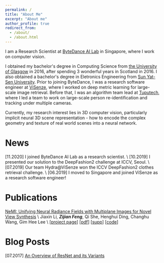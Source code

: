 ```yaml
---
permalink: /
title: "About Me"
excerpt: "About me"
author_profile: true
redirect_from: 
  - /about/
  - /about.html
---
```


I am a Research Scientist at [ByteDance AI Lab](https://ailab.bytedance.com/) in Singapore, where I work on computer vision.

I obtained my bachelor's degree in Computing Science from [the University of Glasgow](https://gla.ac.uk) in 2016, after spending 3 wonderful years in Scotland in 2016. I also obtained a bachelor's degree in Eletronics Engineering from [Sun Yat-Sen University](https://www.sysu.edu.cn). Prior to joining ByteDance, I was a research software engineer at [ViSenze](https://www.visenze.com/), where I worked on deep metric learning for large-scale image retrieval. Before that, I was an algorithm team lead at [Tuputech](https://www.tuputech.com/home), where I led a team to work on large-scale person re-identification and tracking under multiple cameras.

Currently, my research interest lies in 3D computer vision, particularly implicit neural 3D scene representation - how to encode the complex geometry and texture of real world scenes into a neural network. 

# News

[11.2020] I joined ByteDance AI Lab as a research scientist. \\
[10.2019] I presented our solution to the DeepFashion2 challenge at ICCV, Seoul. \\
[07.2019] Our team Hydra@ViSenze won the ICCV DeepFashion2 clothes retrieval challenge. \\
[06.2019] I moved to Singapore and joined ViSenze as a research software engineer!

# Publications

[NeMI: Unifying Neural Radiance Fields with Multiplane Images for Novel View Synthesis](coming_soon) \\
Jiaxin Li<sup>*</sup>, **Zijian Feng**<sup>*</sup>, Qi She, Henghui Ding, Changhu Wang, Gim Hee Lee \\
\[[project page](projects/nemi)\] \[[pdf](coming_soon)\] \[[supp](coming_soon)\] \[[code](coming_soon)\]

# Blog Posts

[07.2017] [An Overview of ResNet and its Variants](https://towardsdatascience.com/an-overview-of-resnet-and-its-variants-5281e2f56035) 
